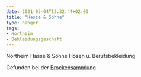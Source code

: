 ```yaml
---
date: 2021-03-04T12:32:44+02:00
title: "Hasse & Söhne"
type: hanger
tags:
- Northeim
- Bekleidungsgeschäft
---
```

Northeim
Hasse & Söhne Hosen u. Berufsbekleidung

<div class="source">Gefunden bei der <a href="https://www.neue-arbeit-brockensammlung.de/geschaefte/gebrauchtmoebelkaufhaus/">Brockensammlung</a></div>

